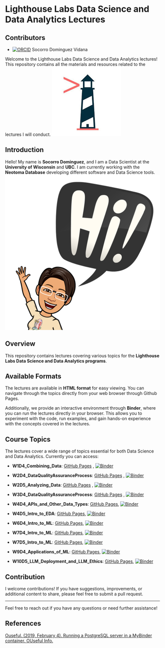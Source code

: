 # Lighthouse Labs Data Science and Data Analytics Lectures

## Contributors

- [![ORCID](https://img.shields.io/badge/orcid-0000--0002--7926--4935-brightgreen.svg)](https://orcid.org/0000-0002-7926-4935) Socorro Dominguez Vidana

Welcome to the Lighthouse Labs Data Science and Data Analytics lectures! This repository contains all the materials and resources related to the lectures I will conduct.
![Logo](img/lhl.jpeg)

## Introduction

Hello! My name is **Socorro Dominguez**, and I am a Data Scientist at the **University of Wisconsin** and **UBC**. I am currently working with the **Neotoma Database** developing different software and Data Science tools.
![hi](img/hi.png)

## Overview

This repository contains lectures covering various topics for the **Lighthouse Labs Data Science and Data Analytics programs**.

## Available Formats

The lectures are available in **HTML format** for easy viewing. You can navigate through the topics directly from your web browser through Github Pages.

Additionally, we provide an interactive environment through **Binder**, where you can run the lectures directly in your browser. This allows you to experiment with the code, run examples, and gain hands-on experience with the concepts covered in the lectures.

## Course Topics

The lectures cover a wide range of topics essential for both Data Science and Data Analytics. Currently you can access:

- **W1D4_Combining_Data**: [GitHub Pages](https://ht-data.com/LHL_Lectures/lectures/W1D4_Combining_Data.html) , [![Binder](https://mybinder.org/badge_logo.svg)](https://mybinder.org/v2/gh/sedv8808/LHL_Lectures/main?labpath=W1D4%2FW1D4_Combining_Data.ipynb)

- **W2D4_DataQualityAssuranceProcess**: [GitHub Pages](https://ht-data.com/LHL_Lectures/lectures/W2D4_DataQualityAssuranceProcess.html) , [![Binder](https://mybinder.org/badge_logo.svg)](https://mybinder.org/v2/gh/sedv8808/LHL_Lectures/main?labpath=W2D4%2FW2D4_DataQualityAssuranceProcess.ipynb)

- **W2D5_Analyzing_Data**: [GitHub Pages](https://ht-data.com/LHL_Lectures/lectures/W2D5_Analyzing_Data.html) , [![Binder](https://mybinder.org/badge_logo.svg)](https://mybinder.org/v2/gh/sedv8808/LHL_Lectures/main?labpath=W2D5%2FW2D5_Analyzing_Data.ipynb)

- **W3D4_DataQualityAssuranceProcess**: [GitHub Pages](https://ht-data.com/LHL_Lectures/lectures/W3D4_PythonProgrammingII.html) , [![Binder](https://mybinder.org/badge_logo.svg)](https://mybinder.org/v2/gh/sedv8808/LHL_Lectures/main?labpath=W3D4%2FW3D4_W3D4_PythonProgrammingII.ipynb)

- **W4D4_APIs_and_Other_Data_Types**: [GitHub Pages](https://ht-data.com/LHL_Lectures/lectures/W4D4_APIs_and_Other_Data_Types.html), [![Binder](https://mybinder.org/badge_logo.svg)](https://mybinder.org/v2/gh/sedv8808/LHL_Lectures/main?labpath=W4D4%2FW4D4_APIs_and_Other_Data_Types.ipynb)

- **W4D5_Intro_to_EDA**: [GitHub Pages](https://ht-data.com/LHL_Lectures/lectures/W4D5_Intro_to_EDA.html), [![Binder](https://mybinder.org/badge_logo.svg)](https://mybinder.org/v2/gh/sedv8808/LHL_Lectures/main?labpath=W4D5%2FW4D5_Intro_to_EDA.ipynb)

- **W6D4_Intro_to_ML**: [GitHub Pages](https://ht-data.com/LHL_Lectures/lectures/W6D4_Intro_to_ML.html), [![Binder](https://mybinder.org/badge_logo.svg)](https://mybinder.org/v2/gh/sedv8808/LHL_Lectures/main?labpath=W6D4%2FW6D4_Intro_to_ML.ipynb)

- **W7D4_Intro_to_ML**: [GitHub Pages](https://ht-data.com/LHL_Lectures/lectures/W7D4_Unsupervised_Learning.html), [![Binder](https://mybinder.org/badge_logo.svg)](https://mybinder.org/v2/gh/sedv8808/LHL_Lectures/main?labpath=W7D4%2FW7D4_Unsupervised_Learning.ipynb)

- **W7D5_Intro_to_ML**: [GitHub Pages](https://ht-data.com/LHL_Lectures/lectures/W7D5_Pipelines_and_Model_Persistence.html), [![Binder](https://mybinder.org/badge_logo.svg)](https://mybinder.org/v2/gh/sedv8808/LHL_Lectures/main?labpath=W7D5%2FW7D5_Pipelines_and_Model_Persistence.ipynb)

- **W9D4_Applications_of_ML**: [GitHub Pages](https://ht-data.com/LHL_Lectures/lectures/W9D4_Applications_of_ML.html), [![Binder](https://mybinder.org/badge_logo.svg)](https://mybinder.org/v2/gh/sedv8808/LHL_Lectures/main?labpath=W9D4%2FW9D4_Applications_of_ML.ipynb)

- **W10D5_LLM_Deployment_and_LLM_Ethics**: [GitHub Pages](https://ht-data.com/LHL_Lectures/lectures/W10D5_LLM_Deployment_and_LLM_Ethics.html), [![Binder](https://mybinder.org/badge_logo.svg)](https://mybinder.org/v2/gh/sedv8808/LHL_Lectures/main?labpath=W10D5%2FW10D5_LLM_Deployment_and_LLM_Ethics.ipynb)


## Contribution

I welcome contributions! If you have suggestions, improvements, or additional content to share, please feel free to submit a pull request.

---

Feel free to reach out if you have any questions or need further assistance!

## References

[Ouseful. (2019, February 4). Running a PostgreSQL server in a MyBinder container. OUseful Info.](https://blog.ouseful.info/2019/02/04/running-a-postgresql-server-in-a-mybinder-container/)